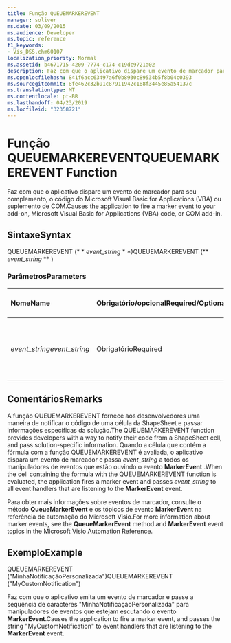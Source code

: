 ```yaml
---
title: Função QUEUEMARKEREVENT
manager: soliver
ms.date: 03/09/2015
ms.audience: Developer
ms.topic: reference
f1_keywords:
- Vis_DSS.chm60107
localization_priority: Normal
ms.assetid: b4671715-4209-7774-c174-c19dc9721a02
description: Faz com que o aplicativo dispare um evento de marcador para seu complemento, o código do Microsoft Visual Basic for Applications (VBA) ou suplemento de COM.
ms.openlocfilehash: 841f6acc63497a6f0b8930c89534b5f8b04c0393
ms.sourcegitcommit: 8fe462c32b91c87911942c188f3445e85a54137c
ms.translationtype: MT
ms.contentlocale: pt-BR
ms.lasthandoff: 04/23/2019
ms.locfileid: "32358721"
---
```

# <a name="queuemarkerevent-function"></a><span data-ttu-id="1b4a4-103">Função QUEUEMARKEREVENT</span><span class="sxs-lookup"><span data-stu-id="1b4a4-103">QUEUEMARKEREVENT Function</span></span>

<span data-ttu-id="1b4a4-104">Faz com que o aplicativo dispare um evento de marcador para seu complemento, o código do Microsoft Visual Basic for Applications (VBA) ou suplemento de COM.</span><span class="sxs-lookup"><span data-stu-id="1b4a4-104">Causes the application to fire a marker event to your add-on, Microsoft Visual Basic for Applications (VBA) code, or COM add-in.</span></span> 
  
## <a name="syntax"></a><span data-ttu-id="1b4a4-105">Sintaxe</span><span class="sxs-lookup"><span data-stu-id="1b4a4-105">Syntax</span></span>

<span data-ttu-id="1b4a4-106">QUEUEMARKEREVENT (\* \* *event_string* \* \*)</span><span class="sxs-lookup"><span data-stu-id="1b4a4-106">QUEUEMARKEREVENT (\*\* *event_string* \*\* )</span></span> 
  
### <a name="parameters"></a><span data-ttu-id="1b4a4-107">Parâmetros</span><span class="sxs-lookup"><span data-stu-id="1b4a4-107">Parameters</span></span>

|<span data-ttu-id="1b4a4-108">**Nome**</span><span class="sxs-lookup"><span data-stu-id="1b4a4-108">**Name**</span></span>|<span data-ttu-id="1b4a4-109">**Obrigatório/opcional**</span><span class="sxs-lookup"><span data-stu-id="1b4a4-109">**Required/Optional**</span></span>|<span data-ttu-id="1b4a4-110">**Tipo de dados**</span><span class="sxs-lookup"><span data-stu-id="1b4a4-110">**Data Type**</span></span>|<span data-ttu-id="1b4a4-111">**Descrição**</span><span class="sxs-lookup"><span data-stu-id="1b4a4-111">**Description**</span></span>|
|:-----|:-----|:-----|:-----|
| <span data-ttu-id="1b4a4-112">_event_string_</span><span class="sxs-lookup"><span data-stu-id="1b4a4-112">_event_string_</span></span> <br/> |<span data-ttu-id="1b4a4-113">Obrigatório</span><span class="sxs-lookup"><span data-stu-id="1b4a4-113">Required</span></span>  <br/> |<span data-ttu-id="1b4a4-114">**String**</span><span class="sxs-lookup"><span data-stu-id="1b4a4-114">**String**</span></span> <br/> | <span data-ttu-id="1b4a4-115">A cadeia de caracteres a ser passada para o manipulador de eventos.</span><span class="sxs-lookup"><span data-stu-id="1b4a4-115">The string to pass to your event handler.</span></span>  <br/> |
   
## <a name="remarks"></a><span data-ttu-id="1b4a4-116">Comentários</span><span class="sxs-lookup"><span data-stu-id="1b4a4-116">Remarks</span></span>

<span data-ttu-id="1b4a4-117">A função QUEUEMARKEREVENT fornece aos desenvolvedores uma maneira de notificar o código de uma célula da ShapeSheet e passar informações específicas da solução.</span><span class="sxs-lookup"><span data-stu-id="1b4a4-117">The QUEUEMARKEREVENT function provides developers with a way to notify their code from a ShapeSheet cell, and pass solution-specific information.</span></span> <span data-ttu-id="1b4a4-118">Quando a célula que contém a fórmula com a função QUEUEMARKEREVENT é avaliada, o aplicativo dispara um evento de marcador e passa _event_string_ a todos os manipuladores de eventos que estão ouvindo o evento **MarkerEvent** .</span><span class="sxs-lookup"><span data-stu-id="1b4a4-118">When the cell containing the formula with the QUEUEMARKEREVENT function is evaluated, the application fires a marker event and passes  _event_string_ to all event handlers that are listening to the **MarkerEvent** event.</span></span> 
  
<span data-ttu-id="1b4a4-119">Para obter mais informações sobre eventos de marcador, consulte o método **QueueMarkerEvent** e os tópicos de evento **MarkerEvent** na referência de automação do Microsoft Visio.</span><span class="sxs-lookup"><span data-stu-id="1b4a4-119">For more information about marker events, see the **QueueMarkerEvent** method and **MarkerEvent** event topics in the Microsoft Visio Automation Reference.</span></span> 
  
## <a name="example"></a><span data-ttu-id="1b4a4-120">Exemplo</span><span class="sxs-lookup"><span data-stu-id="1b4a4-120">Example</span></span>

<span data-ttu-id="1b4a4-121">QUEUEMARKEREVENT ("MinhaNotificaçãoPersonalizada")</span><span class="sxs-lookup"><span data-stu-id="1b4a4-121">QUEUEMARKEREVENT ("MyCustomNotification")</span></span> 
  
<span data-ttu-id="1b4a4-122">Faz com que o aplicativo emita um evento de marcador e passe a sequência de caracteres "MinhaNotificaçãoPersonalizada" para manipuladores de eventos que estejam escutando o evento **MarkerEvent**.</span><span class="sxs-lookup"><span data-stu-id="1b4a4-122">Causes the application to fire a marker event, and passes the string "MyCustomNotification" to event handlers that are listening to the **MarkerEvent** event.</span></span> 
  

